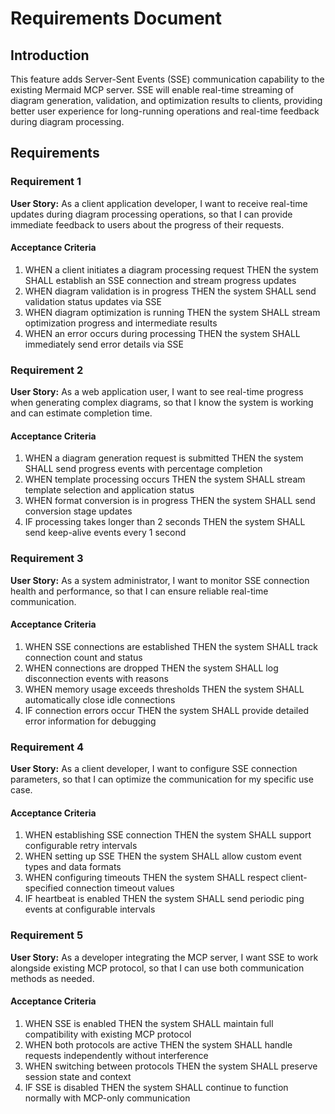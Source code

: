 # Requirements Document

## Introduction

This feature adds Server-Sent Events (SSE) communication capability to the existing Mermaid MCP server. SSE will enable real-time streaming of diagram generation, validation, and optimization results to clients, providing better user experience for long-running operations and real-time feedback during diagram processing.

## Requirements

### Requirement 1

**User Story:** As a client application developer, I want to receive real-time updates during diagram processing operations, so that I can provide immediate feedback to users about the progress of their requests.

#### Acceptance Criteria

1. WHEN a client initiates a diagram processing request THEN the system SHALL establish an SSE connection and stream progress updates
2. WHEN diagram validation is in progress THEN the system SHALL send validation status updates via SSE
3. WHEN diagram optimization is running THEN the system SHALL stream optimization progress and intermediate results
4. WHEN an error occurs during processing THEN the system SHALL immediately send error details via SSE

### Requirement 2

**User Story:** As a web application user, I want to see real-time progress when generating complex diagrams, so that I know the system is working and can estimate completion time.

#### Acceptance Criteria

1. WHEN a diagram generation request is submitted THEN the system SHALL send progress events with percentage completion
2. WHEN template processing occurs THEN the system SHALL stream template selection and application status
3. WHEN format conversion is in progress THEN the system SHALL send conversion stage updates
4. IF processing takes longer than 2 seconds THEN the system SHALL send keep-alive events every 1 second

### Requirement 3

**User Story:** As a system administrator, I want to monitor SSE connection health and performance, so that I can ensure reliable real-time communication.

#### Acceptance Criteria

1. WHEN SSE connections are established THEN the system SHALL track connection count and status
2. WHEN connections are dropped THEN the system SHALL log disconnection events with reasons
3. WHEN memory usage exceeds thresholds THEN the system SHALL automatically close idle connections
4. IF connection errors occur THEN the system SHALL provide detailed error information for debugging

### Requirement 4

**User Story:** As a client developer, I want to configure SSE connection parameters, so that I can optimize the communication for my specific use case.

#### Acceptance Criteria

1. WHEN establishing SSE connection THEN the system SHALL support configurable retry intervals
2. WHEN setting up SSE THEN the system SHALL allow custom event types and data formats
3. WHEN configuring timeouts THEN the system SHALL respect client-specified connection timeout values
4. IF heartbeat is enabled THEN the system SHALL send periodic ping events at configurable intervals

### Requirement 5

**User Story:** As a developer integrating the MCP server, I want SSE to work alongside existing MCP protocol, so that I can use both communication methods as needed.

#### Acceptance Criteria

1. WHEN SSE is enabled THEN the system SHALL maintain full compatibility with existing MCP protocol
2. WHEN both protocols are active THEN the system SHALL handle requests independently without interference
3. WHEN switching between protocols THEN the system SHALL preserve session state and context
4. IF SSE is disabled THEN the system SHALL continue to function normally with MCP-only communication